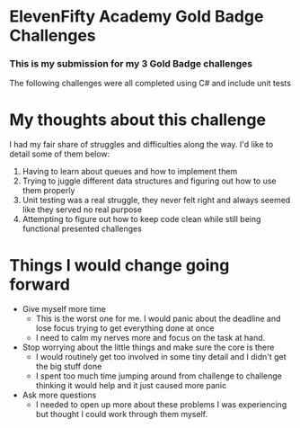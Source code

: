 # ElevenFifty Academy Gold Badge Challenges
### This is my submission for my 3 Gold Badge challenges
The following challenges were all completed using C# and include unit tests

# My thoughts about this challenge
I had my fair share of struggles and difficulties along the way. I'd like to detail some of them below:
1. Having to learn about queues and how to implement them
2. Trying to juggle different data structures and figuring out how to use them properly
3. Unit testing was a real struggle, they never felt right and always seemed like they served no real purpose
4. Attempting to figure out how to keep code clean while still being functional presented challenges

# Things I would change going forward
- Give myself more time
  -  This is the worst one for me. I would panic about the deadline and lose focus trying to get everything done at once
  -  I need to calm my nerves more and focus on the task at hand.
- Stop worrying about the little things and make sure the core is there
  -  I would routinely get too involved in some tiny detail and I didn't get the big stuff done
  -  I spent too much time jumping around from challenge to challenge thinking it would help and it just caused more panic
- Ask more questions
  -  I needed to open up more about these problems I was experiencing but thought I could work through them myself.
